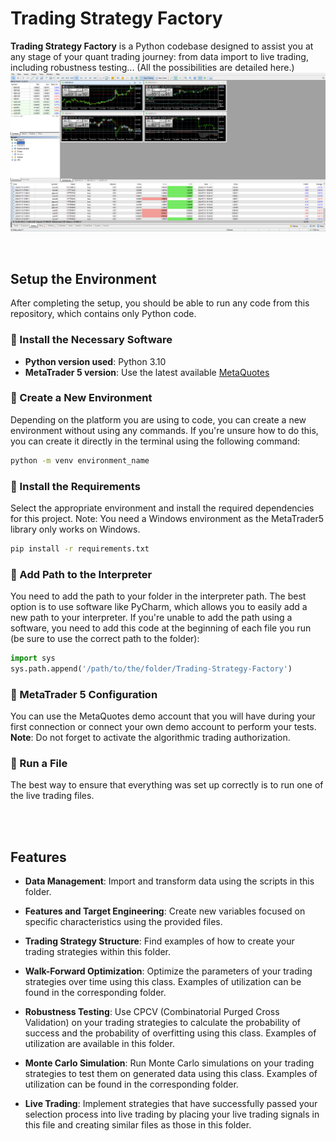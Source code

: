 # Trading Strategy Factory
**Trading Strategy Factory** is a Python codebase designed to assist you at any stage of your quant trading journey: from data import to live trading, including robustness testing... (All the possibilities are detailed here.)
![Live Trading Results](https://github.com/Lucas-Inglese/Trading-Strategy-Factory/raw/main/Results/Live%20Trading.png)


<br>

## Setup the Environment

After completing the setup, you should be able to run any code from this repository, which contains only Python code.

### 🔹 Install the Necessary Software

- **Python version used**: Python 3.10
- **MetaTrader 5 version**: Use the latest available [MetaQuotes](https://www.metaquotes.net/)

### 🔹 Create a New Environment

Depending on the platform you are using to code, you can create a new environment without using any commands. If you're unsure how to do this, you can create it directly in the terminal using the following command:

```bash
python -m venv environment_name
```

### 🔹 Install the Requirements
Select the appropriate environment and install the required dependencies for this project. Note: You need a Windows environment as the MetaTrader5 library only works on Windows.
```bash
pip install -r requirements.txt
```


### 🔹 Add Path to the Interpreter
You need to add the path to your folder in the interpreter path. The best option is to use software like PyCharm, which allows you to easily add a new path to your interpreter.
If you're unable to add the path using a software, you need to add this code at the beginning of each file you run (be sure to use the correct path to the folder):
```py
import sys
sys.path.append('/path/to/the/folder/Trading-Strategy-Factory')
```

### 🔹 MetaTrader 5 Configuration
You can use the MetaQuotes demo account that you will have during your first connection or connect your own demo account to perform your tests.  
**Note**: Do not forget to activate the algorithmic trading authorization.

### 🔹 Run a File
The best way to ensure that everything was set up correctly is to run one of the live trading files.

<br>
<br> 

## Features

- **Data Management**: Import and transform data using the scripts in this folder.

- **Features and Target Engineering**: Create new variables focused on specific characteristics using the provided files.

- **Trading Strategy Structure**: Find examples of how to create your trading strategies within this folder.

- **Walk-Forward Optimization**: Optimize the parameters of your trading strategies over time using this class. Examples of utilization can be found in the corresponding folder.

- **Robustness Testing**: Use CPCV (Combinatorial Purged Cross Validation) on your trading strategies to calculate the probability of success and the probability of overfitting using this class. Examples of utilization are available in this folder.

- **Monte Carlo Simulation**: Run Monte Carlo simulations on your trading strategies to test them on generated data using this class. Examples of utilization can be found in the corresponding folder.

- **Live Trading**: Implement strategies that have successfully passed your selection process into live trading by placing your live trading signals in this file and creating similar files as those in this folder.
